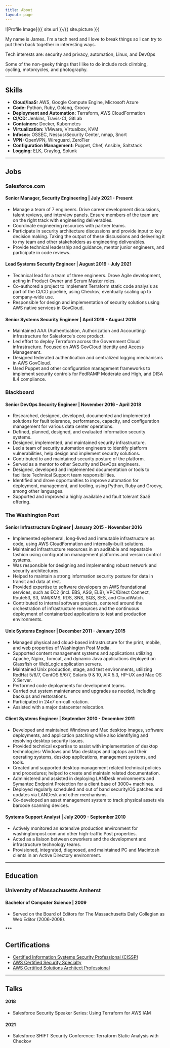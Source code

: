 ```yaml
---
title: About
layout: page
---
```

![Profile Image]({{ site.url }}/{{ site.picture }})

<p>My name is James. I'm a tech nerd and I love to break things so I can try to put them back together in interesting ways.</p>

<p>Tech interests are: security and privacy, automation, Linux, and DevOps</p>

<p>Some of the non-geeky things that I like to do include rock climbing, cycling, motorcycles, and photography.</p>

***

<h2>Skills</h2>

<ul class="skill-list">
	<li><b>Cloud/IaaS:</b> AWS, Google Compute Engine, Microsoft Azure</li>
	<li><b>Code:</b> Python, Ruby, Golang, Groovy</li>
	<li><b>Deployment and Automation:</b> Terraform, AWS CloudFormation</li>
	<li><b>CI/CD:</b> Jenkins, Travis-CI, GitLab</li>
	<li><b>Containers:</b> Docker, Kubernetes</li>
	<li><b>Virtualization:</b> VMware, Virtualbox, KVM</li>
	<li><b>Infosec:</b> OSSEC, Nessus/Security Center, nmap, Snort</li>
	<li><b>VPN:</b> OpenVPN, Wireguard, ZeroTier</li>
	<li><b>Configuration Management:</b> Puppet, Chef, Ansible, Saltstack</li>
	<li><b>Logging:</b> ELK, Graylog, Splunk</li>
</ul>

***

<h2>Jobs</h2>
<h3>Salesforce.com</h3>
<h4>Senior Manager, Security Engineering | July 2021 - Present</h4>
<ul class="skill-list">
	<li>Manage a team of 7 engineers. Drive career development discussions, talent reviews, and interview panels. Ensure members of the team are on the right track with engineering deliverables.</li>
	<li>Coordinate engineering resources with partner teams.</li>
	<li>Participate in security architecture discussions and provide input to key decision making. Taking the output of these discussions and delivering it to my team and other stakeholders as engineering deliverables.</li>
	<li>Provide technical leadership and guidance, mentor junior engineers, and participate in code reviews.</li>
</ul>
<h4>Lead Systems Security Engineer | August 2019 - July 2021</h4>
<ul class="skill-list">
	<li>Technical lead for a team of three engineers. Drove Agile development, acting in Product Owner and Scrum Master roles.</li>
	<li>Co-authored a project to implement Terraform static code analysis as part of the CI/CD pipeline, using Checkov, eventually scaling up to company-wide use.</li>
	<li>Responsible for design and implementation of security solutions using AWS native services in GovCloud.</li>
</ul>
<h4>Senior Systems Security Engineer | April 2018 - August 2019</h4>

<ul class="skill-list">
	<li>Maintained AAA (Authentication, Authorization and Accounting) infrastructure for Salesforce's core product.</li>
	<li>Led effort to deploy Terraform across the Government Cloud infrastructure. Focused on AWS GovCloud Identity and Access Management.</li>
	<li>Designed federated authentication and centralized logging mechanisms in AWS GovCloud.</li>
	<li>Used Puppet and other configuration management frameworks to implement security controls for FedRAMP Moderate and High, and DISA IL4 compliance.</li>
</ul>
<h3>Blackboard</h3>
<h4>Senior DevOps Security Engineer | November 2016 - April 2018</h4>
<ul class="skill-list">
	<li>Researched, designed, developed, documented and implemented solutions for fault tolerance, performance, capacity, and configuration management for various data center operations.</li>
	<li>Defined, planned, designed, and evaluated information security systems.</li>
	<li>Designed, implemented, and maintained security infrastructure.</li>
	<li>Led a team of security automation engineers to identify platform vulnerabilities, help design and implement security solutions.</li>
	<li>Contributed to and maintained security posture of the platform.</li>
	<li>Served as a mentor to other Security and DevOps engineers.</li>
	<li>Designed, developed and implemented documentation or tools to facilitate Technical Support team responsibilities.</li>
	<li>Identified and drove opportunities to improve automation for deployment, management, and tooling, using Python, Ruby and Groovy, among other languages.</li>
	<li>Supported and improved a highly available and fault tolerant SaaS offering.</li>
</ul>
<h3>The Washington Post</h3>
<h4>Senior Infrastructure Engineer | January 2015 - November 2016</h4>
<ul class="skill-list">
	<li>Implemented ephemeral, long-lived and immutable infrastructure as code, using AWS CloudFormation and internally-built solutions.</li>
	<li>Maintained infrastructure resources in an auditable and repeatable fashion using configuration management platforms and version control systems.</li>
	<li>Was responsible for designing and implementing robust network and security architectures.</li>
	<li>Helped to maintain a strong information security posture for data in transit and data at rest.</li>
	<li>Provided expertise to software developers on AWS foundational services, such as EC2 (incl. EBS, ASG, ELB), VPC/Direct Connect, Route53, S3, IAM/KMS, RDS, SNS, SQS, SES, and CloudWatch.</li>
	<li>Contributed to internal software projects, centered around the orchestration of infrastructure resources and the continuous deployment of containerized applications to test and production environments.</li>
</ul>
<h4>Unix Systems Engineer | December 2011 - January 2015</h4>
<ul class="skill-list">
	<li>Managed physical and cloud-based infrastructure for the print, mobile, and web properties of Washington Post Media.</li>
	<li>Supported content management systems and applications utilizing Apache, Nginx, Tomcat, and dynamic Java applications deployed on Glassfish or WebLogic application servers.</li>
	<li>Maintained Unix production, stage, and test environments, utilizing RedHat 5/6/7, CentOS 5/6/7, Solaris 9 &amp; 10, AIX 5.3, HP-UX and Mac OS X Server.</li>
	<li>Performed code deployments for development teams.</li>
	<li>Carried out system maintenance and upgrades as needed, including backups and restorations.</li>
	<li>Participated in 24x7 on-call rotation.</li>
	<li>Assisted with a major datacenter relocation.</li>
</ul>
<h4>Client Systems Engineer | September 2010 - December 2011</h4>
<ul class="skill-list">
	<li>Developed and maintained Windows and Mac desktop images, software deployments, and application patching while also identifying and resolving desktop security issues.</li>
	<li>Provided technical expertise to assist with implementation of desktop technologies: Windows and Mac desktops and laptops and their operating systems, desktop applications, management systems, and tools.</li>
	<li>Created and supported desktop management related technical policies and procedures; helped to create and maintain related documentation.</li>
	<li>Administered and assisted in deploying LANDesk environments and Symantec Endpoint Protection for a client base of 3000+ machines.</li>
	<li>Deployed regularly scheduled and out of band security/OS patches and updates via LANDesk and other mechanisms.</li>
	<li>Co-developed an asset management system to track physical assets via barcode scanning devices.</li>
</ul>
<h4>Systems Support Analyst | July 2009 - September 2010</h4>
<ul class="skill-list">
	<li>Actively monitored an extensive production environment for washingtonpost.com and other high-traffic Post properties.</li>
	<li>Acted as a liaison between coworkers and the development and infrastructure technology teams.</li>
	<li>Provisioned, integrated, diagnosed, and maintained PC and Macintosh clients in an Active Directory environment.</li>
</ul>

***

<h2>Education</h2>
<h3>University of Massachusetts Amherst</h3>
<h4>Bachelor of Computer Science | 2009</h4>
<ul class="skill-list">
	<li>Served on the Board of Editors for The Massachusetts Daily Collegian as Web Editor (2006-2008).</li>
</ul>
***

<h2>Certifications</h2>
<ul class="skill-list">
	<li><a href="https://www.youracclaim.com/badges/73297cf2-3dfe-4b9a-bbbb-47e2133343d6/linked_in_profile">Certified Information Systems Security Professional (CISSP)</a></li>
	<li><a href="https://www.certmetrics.com/amazon/public/badge.aspx?i=7&t=c&d=2019-03-18&ci=AWS00157520">AWS Certified Security Specialty</a></li>
  <li><a href="https://www.certmetrics.com/amazon/public/badge.aspx?i=4&t=c&d=2017-09-28&ci=AWS00157520">AWS Certified Solutions Architect Professional</a></li>
</ul>

***

<h2>Talks</h2>
<h4>2018</h4>
<ul class="skill-list">
  <li>Salesforce Security Speaker Series: Using Terraform for AWS IAM</li>
</ul>
<h4>2021</h4>
<ul class="skill-list">
  <li>Salesforce SHIFT Security Conference: Terraform Static Analysis with Checkov</li>
</ul>